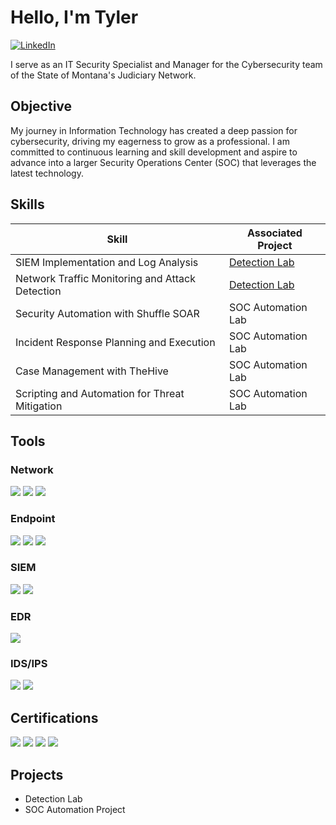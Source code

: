 # Hello, I'm Tyler
<a href="https://www.linkedin.com/in/tyler-duncan-30b171266/">
  <img src="https://img.shields.io/badge/-LinkedIn-0072b1?&style=for-the-badge&logo=linkedin&logoColor=white" alt="LinkedIn" />
</a>



I serve as an IT Security Specialist and Manager for the Cybersecurity team of the State of Montana's Judiciary Network.



## Objective


My journey in Information Technology has created a deep passion for cybersecurity, driving my eagerness to grow as a professional. I am committed to continuous learning and skill development and aspire to advance into a larger Security Operations Center (SOC) that leverages the latest technology.

## Skills


| Skill                                         | Associated Project         |
|-----------------------------------------------|----------------------------|
| SIEM Implementation and Log Analysis          | <a href="https://google.com">Detection Lab</a>|
| Network Traffic Monitoring and Attack Detection | <a href="https://google.com">Detection Lab</a>|
| Security Automation with Shuffle SOAR         | SOC Automation Lab|
| Incident Response Planning and Execution      | SOC Automation Lab|
| Case Management with TheHive                  | SOC Automation Lab|
| Scripting and Automation for Threat Mitigation | SOC Automation Lab|

## Tools


### Network
<div>
    <img src="https://img.shields.io/badge/-Wireshark-1679A7?&style=for-the-badge&logo=Wireshark&logoColor=white" />
    <img src="https://img.shields.io/badge/-tcpdump-1679A7?&style=for-the-badge&logo=Wireshark&logoColor=white" />
    <img src="https://img.shields.io/badge/-Burp%20Suite-FF6F00?&style=for-the-badge&logo=Burp%20Suite&logoColor=white" />


   
</div>

### Endpoint
<div>
    <img src="https://img.shields.io/badge/-Microsoft_Defender_for_Endpoint-00A4EF?&style=for-the-badge&logo=Microsoft&logoColor=white" />
    <img src="https://img.shields.io/badge/-SentinelOne-5C2D91?&style=for-the-badge&logo=SentinelOne&logoColor=white" />
    <img src="https://img.shields.io/badge/-Tanium-EB1C2D?&style=for-the-badge&logo=Tanium&logoColor=white" />


</div>

### SIEM
<div>
    <img src="https://img.shields.io/badge/-Splunk-000000?&style=for-the-badge&logo=Splunk&logoColor=white" />
    <img src="https://img.shields.io/badge/-Elastic%20Stack-005571?&style=for-the-badge&logo=Elastic&logoColor=white" />

### EDR
<div>
     <img src="https://img.shields.io/badge/-SentinelOne-5C2D91?&style=for-the-badge&logo=SentinelOne&logoColor=white" />

  
</div>

### IDS/IPS
<div> 
    <img src="https://img.shields.io/badge/-F5%20BIG--IP-DC172A?&style=for-the-badge&logo=F5&logoColor=white" />
    <img src="https://img.shields.io/badge/-Snort-E0001B?&style=for-the-badge&logo=Snort&logoColor=white" />


  
</div>

## Certifications

<div>
 <img src="https://img.shields.io/badge/-ISC2%20CGRC-008C4A?&style=for-the-badge&logo=ISC2&logoColor=white" />
 <img src="https://img.shields.io/badge/-Security%2B-FF0000?&style=for-the-badge&logo=CompTIA&logoColor=white" />
 <img src="https://img.shields.io/badge/-ISC2%20CC-008C4A?&style=for-the-badge&logo=ISC2&logoColor=white" />
 <img src="https://img.shields.io/badge/-A%2B-4D4D4D?&style=for-the-badge&logo=CompTIA&logoColor=white" />

</div>

## Projects
- Detection Lab
- SOC Automation Project
